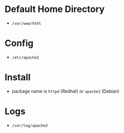 # Default Home Directory
- `/var/www/html`

# Config
- `/etc/apache2`

# Install
- package name is `httpd` (Redhat) or `apache2` (Debian)

# Logs
- `/var/log/apache2`
